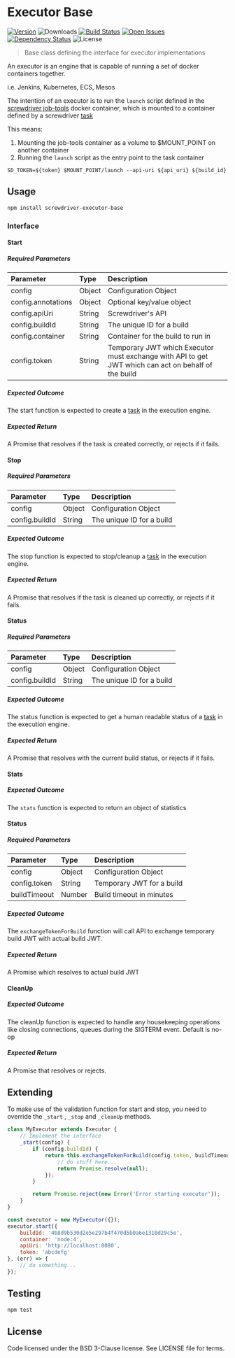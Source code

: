 # Executor Base
[![Version][npm-image]][npm-url] ![Downloads][downloads-image] [![Build Status][status-image]][status-url] [![Open Issues][issues-image]][issues-url] [![Dependency Status][daviddm-image]][daviddm-url] ![License][license-image]

> Base class defining the interface for executor implementations

An executor is an engine that is capable of running a set of docker containers together.

i.e. Jenkins, Kubernetes, ECS, Mesos

The intention of an executor is to run the `launch` script defined in the [screwdriver job-tools] docker container, which is mounted to a container defined by a screwdriver [task]

This means:

1. Mounting the job-tools container as a volume to $MOUNT_POINT on another container
2. Running the `launch` script as the entry point to the task container
```
SD_TOKEN=${token} $MOUNT_POINT/launch --api-uri ${api_uri} ${build_id}
```

## Usage

```bash
npm install screwdriver-executor-base
```

### Interface
#### Start
##### Required Parameters
| Parameter        | Type  |  Description |
| :-------------   | :---- | :-------------|
| config        | Object | Configuration Object |
| config.annotations | Object | Optional key/value object |
| config.apiUri | String | Screwdriver's API |
| config.buildId | String | The unique ID for a build |
| config.container | String | Container for the build to run in |
| config.token | String | Temporary JWT which Executor must exchange with API to get JWT which can act on behalf of the build |

##### Expected Outcome
The start function is expected to create a [task] in the execution engine.

##### Expected Return
A Promise that resolves if the task is created correctly, or rejects if it fails.

#### Stop
##### Required Parameters
| Parameter        | Type  |  Description |
| :-------------   | :---- | :-------------|
| config        | Object | Configuration Object |
| config.buildId | String | The unique ID for a build |

##### Expected Outcome
The stop function is expected to stop/cleanup a [task] in the execution engine.

##### Expected Return
A Promise that resolves if the task is cleaned up correctly, or rejects if it fails.

#### Status
##### Required Parameters
| Parameter        | Type  |  Description |
| :-------------   | :---- | :-------------|
| config        | Object | Configuration Object |
| config.buildId | String | The unique ID for a build |

##### Expected Outcome
The status function is expected to get a human readable status of a [task] in the execution engine.

##### Expected Return
A Promise that resolves with the current build status, or rejects if it fails.

#### Stats
##### Expected Outcome
The `stats` function is expected to return an object of statistics

#### Status
##### Required Parameters
| Parameter        | Type  |  Description |
| :-------------   | :---- | :-------------|
| config        | Object | Configuration Object |
| config.token | String | Temporary JWT for a build |
| buildTimeout | Number | Build timeout in minutes |

##### Expected Outcome
The `exchangeTokenForBuild` function will call API to exchange temporary build JWT with actual build JWT.

##### Expected Return
A Promise which resolves to actual build JWT


#### CleanUp
##### Expected Outcome
The cleanUp function is expected to handle any housekeeping operations like closing connections, queues during the SIGTERM event.
Default is no-op

##### Expected Return
A Promise that resolves or rejects.


## Extending
To make use of the validation function for start and stop, you need to
override the `_start` , `_stop` and `_cleanUp` methods.

```js
class MyExecutor extends Executor {
    // Implement the interface
    _start(config) {
        if (config.buildId) {
            return this.exchangeTokenForBuild(config.token, buildTimeout).then(buildToken => {
                // do stuff here...
                return Promise.resolve(null);
            });
        }

        return Promise.reject(new Error('Error starting executor'));
    }
}

const executor = new MyExecutor({});
executor.start({
    buildId: '4b8d9b530d2e5e297b4f470d5b0a6e1310d29c5e',
    container: 'node:4',
    apiUri: 'http://localhost:8080',
    token: 'abcdefg'
}, (err) => {
    // do something...
});
```

## Testing

```bash
npm test
```

## License

Code licensed under the BSD 3-Clause license. See LICENSE file for terms.

[npm-image]: https://img.shields.io/npm/v/screwdriver-executor-base.svg
[npm-url]: https://npmjs.org/package/screwdriver-executor-base
[downloads-image]: https://img.shields.io/npm/dt/screwdriver-executor-base.svg
[license-image]: https://img.shields.io/npm/l/screwdriver-executor-base.svg
[issues-image]: https://img.shields.io/github/issues/screwdriver-cd/screwdriver.svg
[issues-url]: https://github.com/screwdriver-cd/screwdriver/issues
[status-image]: https://cd.screwdriver.cd/pipelines/25/badge
[status-url]: https://cd.screwdriver.cd/pipelines/25
[daviddm-image]: https://david-dm.org/screwdriver-cd/executor-base.svg?theme=shields.io
[daviddm-url]: https://david-dm.org/screwdriver-cd/executor-base
[task]: https://github.com/screwdriver-cd/data-schema/blob/master/model/task.js
[screwdriver job-tools]: https://github.com/screwdriver-cd/job-tools
